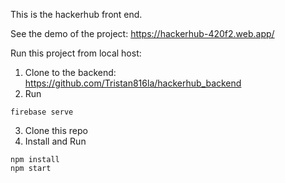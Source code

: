 This is the hackerhub front end.

See the demo of the project: https://hackerhub-420f2.web.app/

Run this project from local host:
1. Clone to the backend: https://github.com/Tristan816la/hackerhub_backend
2. Run
```
firebase serve
```
3. Clone this repo
4. Install and Run
```
npm install
npm start
```
